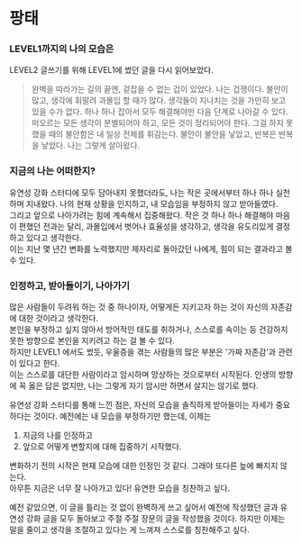 # 팡태

### LEVEL1까지의 나의 모습은
LEVEL2 글쓰기를 위해 LEVEL1에 썼던 글을 다시 읽어보았다.

> 완벽을 따라가는 길의 끝엔, 겉잡을 수 없는 겁이 있었다. 
> 나는 겁쟁이다. 불안이 많고, 생각에 휘말려 과몰입 할 때가 많다. 생각들이 지나치는 것을 가만히 보고 있을 수가 없다. 하나 하나 잡아서 모두 해결해야만 다음 단계로 나아갈 수 있다. 떠오르는 모든 생각이 분별되어야 하고, 모든 것이 정리되어야 한다. 그걸 하지 못했을 때의 불안함은 내 일상 전체를 휘감는다. 불안이 불안을 낳았고, 반복은 반복을 낳았다. 나는 그렇게 살아왔다.

### 지금의 나는 어떠한지?
유연성 강화 스터디에 모두 담아내지 못했더라도, 나는 작은 곳에서부터 하나 하나 실천하며 지내왔다. 나의 현재 상황을 인지하고, 내 모습임을 부정하지 않고 받아들였다.  
그리고 앞으로 나아가려는 힘에 계속해서 집중해왔다. 작은 것 하나 하나 해결해야 마음이 편했던 전과는 달리, 과몰입에서 벗어나 효율성을 생각하고, 생각을 유도리있게 결정하고 있다고 생각한다.  
이는 지난 몇 년간 변화를 노력했지만 제자리로 돌아갔던 나에게, 힘이 되는 결과라고 볼 수 있다.

### 인정하고, 받아들이기, 나아가기
많은 사람들이 두려워 하는 것 중 하나이자, 어떻게든 지키고자 하는 것이 자신의 자존감에 대한 것이라고 생각한다.  
본인을 부정하고 싶지 않아서 방어적인 태도를 취하거나, 스스로를 속이는 등 건강하지 못한 방향으로 본인을 지키려고 하는 걸 볼 수 있다.  
하지만 LEVEL1 에서도 썼듯, 우울증을 겪는 사람들의 많은 부분은 '가짜 자존감'과 관련이 있다고 한다.  
이는 스스로를 대단한 사람이라고 암시하며 망상하는 것으로부터 시작된다. 인생의 방향에 꼭 옳은 답은 없지만, 나는 그렇게 자기 암시만 하면서 살지는 않기로 했다.  

유연성 강화 스터디를 통해 느낀 점은, 자신의 모습을 솔직하게 받아들이는 자세가 중요하다는 것이다.
예전에는 내 모습을 부정하기만 했는데, 이제는

1. 지금의 나를 인정하고
2. 앞으로 어떻게 변할지에 대해 집중하기 시작했다.

변화하기 전의 시작은 현재 모습에 대한 인정인 것 같다. 그래야 또다른 늪에 빠지지 않는다.  
아무튼 지금은 너무 잘 나아가고 있다! 유연한 모습을 칭찬하고 싶다.

예전 같았으면, 이 글을 틀리는 것 없이 완벽하게 쓰고 싶어서 예전에 작성했던 글과 유연성 강화 글을 모두 돌아보고 주절 주절 장문의 글을 작성했을 것이다. 하지만 이제는 말을 줄이고 생각을 조절하고 있다는 게 느껴져 스스로를 칭찬해주고 싶다.